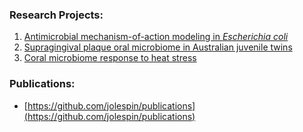 ### Research Projects:

1. [Antimicrobial mechanism-of-action modeling in *Escherichia coli*](antimicrobial_resistance_modeling/)
2. [Supragingival plaque oral microbiome in Australian juvenile twins](supragingival_plaque_microbiome/)
3. [Coral microbiome response to heat stress](coral_bmc_microbiome/)

### Publications: 
* [https://github.com/jolespin/publications](https://github.com/jolespin/publications)
